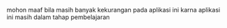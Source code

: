 mohon maaf bila masih banyak kekurangan pada aplikasi ini karna aplikasi ini masih dalam tahap pembelajaran 

